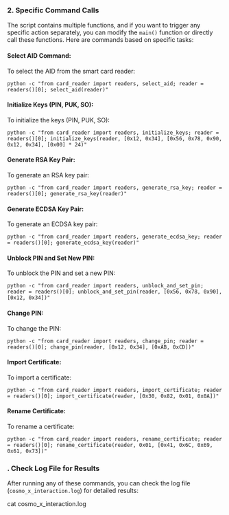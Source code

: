 ### 2. **Specific Command Calls**

The script contains multiple functions, and if you want to trigger any specific action separately, you can modify the `main()` function or directly call these functions. Here are commands based on specific tasks:

#### **Select AID Command:**

To select the AID from the smart card reader:

`python -c "from card_reader import readers, select_aid; reader = readers()[0]; select_aid(reader)"
`


#### **Initialize Keys (PIN, PUK, SO):**

To initialize the keys (PIN, PUK, SO):

`python -c "from card_reader import readers, initialize_keys; reader = readers()[0]; initialize_keys(reader, [0x12, 0x34], [0x56, 0x78, 0x90, 0x12, 0x34], [0x00] * 24)"
`


#### **Generate RSA Key Pair:**

To generate an RSA key pair:

`python -c "from card_reader import readers, generate_rsa_key; reader = readers()[0]; generate_rsa_key(reader)"
`


#### **Generate ECDSA Key Pair:**

To generate an ECDSA key pair:

`python -c "from card_reader import readers, generate_ecdsa_key; reader = readers()[0]; generate_ecdsa_key(reader)"
`


#### **Unblock PIN and Set New PIN:**

To unblock the PIN and set a new PIN:

`python -c "from card_reader import readers, unblock_and_set_pin; reader = readers()[0]; unblock_and_set_pin(reader, [0x56, 0x78, 0x90], [0x12, 0x34])"
`


#### **Change PIN:**

To change the PIN:

`python -c "from card_reader import readers, change_pin; reader = readers()[0]; change_pin(reader, [0x12, 0x34], [0xAB, 0xCD])"
`


#### **Import Certificate:**

To import a certificate:

`python -c "from card_reader import readers, import_certificate; reader = readers()[0]; import_certificate(reader, [0x30, 0x82, 0x01, 0x0A])"
`


#### **Rename Certificate:**

To rename a certificate:

`python -c "from card_reader import readers, rename_certificate; reader = readers()[0]; rename_certificate(reader, 0x01, [0x41, 0x6C, 0x69, 0x61, 0x73])"
`


### . **Check Log File for Results**

After running any of these commands, you can check the log file (`cosmo_x_interaction.log`) for detailed results:

cat cosmo_x_interaction.log

